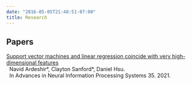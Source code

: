 ```yaml
---
date: "2016-05-05T21:48:51-07:00"
title: Research
---
```


## Papers

[Support vector machines and linear regression coincide with very high-dimensional features](https://arxiv.org/abs/2105.14084) \
  Navid Ardeshir\*, Clayton Sanford\*, Daniel Hsu. \
  In Advances in Neural Information Processing Systems 35. 2021.
